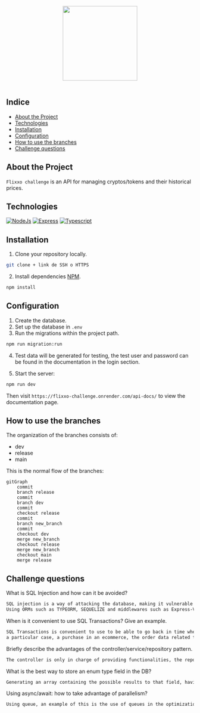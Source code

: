 <p align="center">
    <a href="https://www.flixxo.com" target="_blank">
        <img src="https://www.flixxo.com/favicon.png" width="200" height="200" style="padding: 1rem;">
    </a>
</p>

## Indice

- <a href="#project">About the Project</a>
- <a href="#technologies">Technologies</a>
- <a href="#installation">Installation</a>
- <a href="#config">Configuration</a>
- <a href="#branches">How to use the branches</a>
- <a href="#questions">Challenge questions</a>

## About the Project <a name="project"></a>

`Flixxo challenge` is an API for managing cryptos/tokens and their historical prices.

## Technologies <a name="technologies"></a>

[![NodeJs][nodejs.org]][node-url] [![Express][express.com]][express-url] [![Typescript][typescript.org]][typescript-url]

## Installation <a name="installation"></a>

1. Clone your repository locally.

```bash
git clone + link de SSH o HTTPS
```

2. Install dependencies [NPM](https://www.npmjs.com/ 'https://www.npmjs.com/').

```bash
npm install
```

## Configuration <a name="config"></a>

1. Create the database.
2. Set up the database in `.env`
3. Run the migrations within the project path.

```bash
npm run migration:run
```

4. Test data will be generated for testing, the test user and password can be found in the documentation in the login section.

5. Start the server:

```bash
npm run dev
```

Then visit `https://flixxo-challenge.onrender.com/api-docs/` to view the documentation page.

## How to use the branches <a name="branches"></a>

The organization of the branches consists of:

- dev
- release
- main

This is the normal flow of the branches:

```mermaid
gitGraph
    commit
    branch release
    commit
    branch dev
    commit
    checkout release
    commit
    branch new_branch
    commit
    checkout dev
    merge new_branch
    checkout release
    merge new_branch
    checkout main
    merge release
```

## Challenge questions <a name="questions"></a>

What is SQL Injection and how can it be avoided?

```bash
SQL injection is a way of attacking the database, making it vulnerable in order to alter the data inside it.
Using ORMs such as TYPEORM, SEQUELIZE and middlewares such as Express-Validator prevents the user from entering sql code to modify the database.
```

When is it convenient to use SQL Transactions? Give an example.

```bash
SQL Transactions is convenient to use to be able to go back in time when interacting with the database.
a particular case, a purchase in an ecommerce, the order data related to a user is saved, but until the purchase is not completed it is not sure that the saved data will be useful for the future, in case the buyer has canceled the purchase, a rollback can be made to cancel the purchase data.
```

Briefly describe the advantages of the controller/service/repository pattern.

```bash
The controller is only in charge of providing functionalities, the repository communicates with the database and the service is in charge of the commerce logic.
```

What is the best way to store an enum type field in the DB?

```bash
Generating an array containing the possible results to that field, having the possibility to save that array in another table to list the possible options.
```

Using async/await: how to take advantage of parallelism?

```bash
Using queue, an example of this is the use of queues in the optimization of an image, in the controller, the information of an image is stored using async and await, while in a queue the image is sent to optimize the weight for storage.
```

[nodejs.org]: https://img.shields.io/badge/NodeJS-brightgreen?style=for-the-badge&logo=node.js&logoColor=white
[node-url]: https://nodejs.org
[express.com]: https://img.shields.io/badge/Express-white?style=for-the-badge&logo=express&logoColor=black
[express-url]: https://expressjs.com/
[typescript.org]: https://img.shields.io/badge/Typescript-blue?style=for-the-badge&logo=typescript&logoColor=white
[typescript-url]: https://www.typescriptlang.org/
